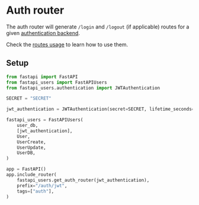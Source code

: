 # Auth router

The auth router will generate `/login` and `/logout` (if applicable) routes for a given [authentication backend](../authentication/index.md).

Check the [routes usage](../../usage/routes.md) to learn how to use them.

## Setup

```py
from fastapi import FastAPI
from fastapi_users import FastAPIUsers
from fastapi_users.authentication import JWTAuthentication

SECRET = "SECRET"

jwt_authentication = JWTAuthentication(secret=SECRET, lifetime_seconds=3600))

fastapi_users = FastAPIUsers(
    user_db,
    [jwt_authentication],
    User,
    UserCreate,
    UserUpdate,
    UserDB,
)

app = FastAPI()
app.include_router(
    fastapi_users.get_auth_router(jwt_authentication),
    prefix="/auth/jwt",
    tags=["auth"],
)
```
